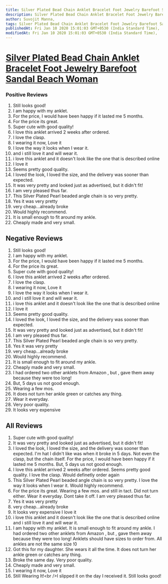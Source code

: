 ```yaml
---
title: Silver Plated Bead Chain Anklet Bracelet Foot Jewelry Barefoot Sandal Beach Woman,
description: Silver Plated Bead Chain Anklet Bracelet Foot Jewelry Barefoot Sandal Beach Woman,
author: Suvojit Manna,
tags: Silver Plated Bead Chain Anklet Bracelet Foot Jewelry Barefoot Sandal Beach Woman,
publishedAt: Fri Jan 10 2020 15:01:03 GMT+0530 (India Standard Time),
modifiedAt: Fri Jan 10 2020 15:01:03 GMT+0530 (India Standard Time),
---
```


# [Silver Plated Bead Chain Anklet Bracelet Foot Jewelry Barefoot Sandal Beach Woman](https://products.checkmycream.com/products/Silver-Plated-Bead-Chain-Anklet-Bracelet-Foot-Jewelry-Barefoot-Sandal-Beach-Woman.html)

### Positive Reviews

<ol>
      <li>Still looks good!</li>
      <li>I am happy with my anklet.</li>
      <li>For the price, I would have been happy if it lasted me 5 months.</li>
      <li>For the price its great.</li>
      <li>Super cute with good quality!</li>
      <li>I love this anklet arrived 2 weeks after ordered.</li>
      <li>I love the clasp.</li>
      <li>I wearing it now, Love it</li>
      <li>I love the way it looks when I wear it.</li>
      <li>and i still love it and will wear it.</li>
      <li>i love this anklet and it doesn&#x27;t look like the one that is described online</li>
      <li>I love it</li>
      <li>Seems pretty good quality.</li>
      <li>I loved the look, I loved the size, and the delivery was sooner than expected.</li>
      <li>It was very pretty and looked just as advertised, but it didn&#x27;t fit!</li>
      <li>I am very pleased thus far.</li>
      <li>This Silver Plated Pearl beaded angle chain is so very pretty.</li>
      <li>Yes it was very pretty</li>
      <li>very cheap...already broke</li>
      <li>Would highly recommend.</li>
      <li>It is small enough to fit around my ankle.</li>
      <li>Cheaply made and very small.</li>
</ol>


<h2>Negative Reviews</h2>
<ol>
<li> Still looks good!</li>
<li> I am happy with my anklet.</li>
<li> For the price, I would have been happy if it lasted me 5 months.</li>
<li> For the price its great.</li>
<li> Super cute with good quality!</li>
<li> I love this anklet arrived 2 weeks after ordered.</li>
<li> I love the clasp.</li>
<li> I wearing it now, Love it</li>
<li> I love the way it looks when I wear it.</li>
<li> and i still love it and will wear it.</li>
<li> i love this anklet and it doesn&#x27;t look like the one that is described online</li>
<li> I love it</li>
<li> Seems pretty good quality.</li>
<li> I loved the look, I loved the size, and the delivery was sooner than expected.</li>
<li> It was very pretty and looked just as advertised, but it didn&#x27;t fit!</li>
<li> I am very pleased thus far.</li>
<li> This Silver Plated Pearl beaded angle chain is so very pretty.</li>
<li> Yes it was very pretty</li>
<li> very cheap...already broke</li>
<li> Would highly recommend.</li>
<li> It is small enough to fit around my ankle.</li>
<li> Cheaply made and very small.</li>
<li> I had ordered two other anklets from Amazon , but , gave them away because they were too long!</li>
<li> But, 5 days us not good enough.</li>
<li> Wearing a few mos.</li>
<li> It does not turn her ankle green or catches any thing.</li>
<li> Wear it everyday.</li>
<li> Very poor quality.</li>
<li> It looks very expensive</li>
</ol>

<h2>All Reviews</h2>

<ol>
    <li> Super cute with good quality!</li>
    <li> It was very pretty and looked just as advertised, but it didn&#x27;t fit!</li>
    <li> I loved the look, I loved the size, and the delivery was sooner than expected. I&#x27;m hat I didn&#x27;t like was when it broke in 5 days. Not even the clasp, but the chain itself. For the price, I would have been happy if it lasted me 5 months. But, 5 days us not good enough.</li>
    <li> I love this anklet arrived 2 weeks after ordered. Seems pretty good quality. I love the clasp. Would definetly order again</li>
    <li> This Silver Plated Pearl beaded angle chain is so very pretty. I love the way it looks when I wear it. Would highly recommend.</li>
    <li> For the price its great. Wearing a few mos. and still in tact. Did not turn either. Wear it everyday. Dont take it off. I am very pleased thus far.</li>
    <li> Yes it was very pretty</li>
    <li> very cheap...already broke</li>
    <li> It looks very expensive I love it</li>
    <li> i love this anklet and it doesn&#x27;t look like the one that is described online and i still love it and will wear it.</li>
    <li> I am happy with my anklet. It is small enough to fit around my ankle. I had ordered two other anklets from Amazon , but , gave them away because they were too long! Anklets should have sizes to order from. All ankles are not the same size !0</li>
    <li> Got this for my daughter. She wears it all the time. It does not turn her ankle green or catches any thing.</li>
    <li> Broke the same day. Very poor quality.</li>
    <li> Cheaply made and very small.</li>
    <li> I wearing it now, Love it</li>
    <li> Still Wearing It!&lt;br /&gt;I slipped it on the day I received it.  Still looks good!</li>
</ol>




